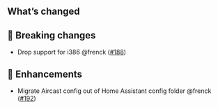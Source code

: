 ## What’s changed

## 🚨 Breaking changes

- Drop support for i386 @frenck ([#188](https://github.com/hassio-addons/addon-aircast/pull/188))

## 🚀 Enhancements

- Migrate Aircast config out of Home Assistant config folder @frenck ([#192](https://github.com/hassio-addons/addon-aircast/pull/192))
